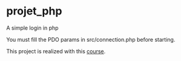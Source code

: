 # projet_php
A simple login in php

You must fill the PDO params in src/connection.php before starting.

This project is realized with this [course](https://www.udemy.com/course/php-et-mysql-la-formation-ultime/).
